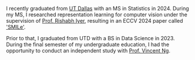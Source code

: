 
I recently graduated from [UT Dallas](https://www.utdallas.edu/) with an MS in Statistics in 2024. During my MS, I researched representation learning for computer vision under the supervision of [Prof. Rishabh Iyer](https://sites.google.com/view/rishabhiyer/home), resulting in an ECCV 2024 paper called ['SMILe'](https://anaymajee.me/assets/project_pages/smile).

Prior to that, I graduated from UTD with a BS in Data Science in 2023. During the final semester of my undergraduate education, I had the opportunity to conduct an independent study with [Prof. Vincent Ng](https://www.hlt.utdallas.edu/~vince/).
